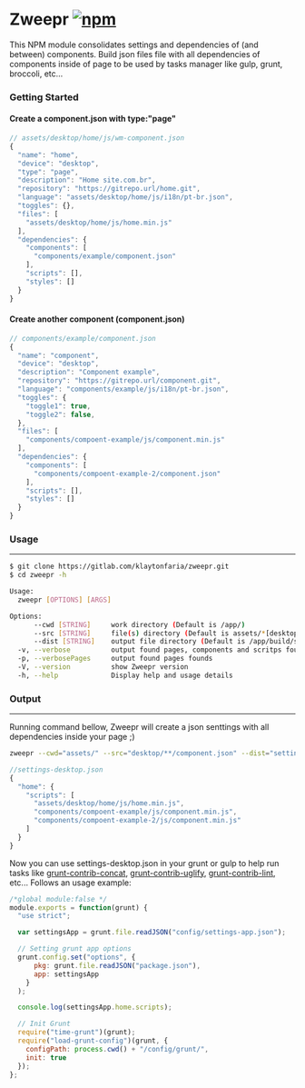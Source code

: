 Zweepr [![npm](https://img.shields.io/npm/dt/zweepr.svg)]()
===

This NPM module consolidates settings and dependencies of (and between) components. Build json files file with all dependencies of components inside of page to be used by tasks manager like gulp, grunt, broccoli, etc...

### Getting Started
#### Create a component.json with type:"page"
```javascript
// assets/desktop/home/js/wm-component.json
{
  "name": "home",
  "device": "desktop",
  "type": "page",
  "description": "Home site.com.br",
  "repository": "https://gitrepo.url/home.git",
  "language": "assets/desktop/home/js/i18n/pt-br.json",
  "toggles": {},
  "files": [
    "assets/desktop/home/js/home.min.js"
  ],
  "dependencies": {
    "components": [
      "components/example/component.json"
    ],
    "scripts": [],
    "styles": []
  }
}
```
#### Create another component (component.json)
```javascript
// components/example/component.json
{
  "name": "component",
  "device": "desktop",  
  "description": "Component example",
  "repository": "https://gitrepo.url/component.git",
  "language": "components/example/js/i18n/pt-br.json",
  "toggles": {
    "toggle1": true,
    "toggle2": false,
  },
  "files": [
    "components/compoent-example/js/component.min.js"
  ],
  "dependencies": {
    "components": [
      "components/compoent-example-2/component.json"
    ],
    "scripts": [],
    "styles": []
  }
}
```

### Usage
---

```bash
$ git clone https://gitlab.com/klaytonfaria/zweepr.git
$ cd zweepr -h

Usage:
  zweepr [OPTIONS] [ARGS]

Options:
      --cwd [STRING]     work directory (Default is /app/)
      --src [STRING]     file(s) directory (Default is assets/*[desktop|mobile]*/**/wm-component.json)
      --dist [STRING]    output file directory (Default is /app/build/settings.json)
  -v, --verbose          output found pages, components and scritps founds
  -p, --verbosePages     output found pages founds
  -V, --version          show Zweepr version
  -h, --help             Display help and usage details
```

### Output
---
Running command bellow, Zweepr will create a json senttings with all dependencies inside your page ;)

```bash
zweepr --cwd="assets/" --src="desktop/**/component.json" --dist="settings-desktop.json -p"
```

```javascript
//settings-desktop.json
{
  "home": {
    "scripts": [
      "assets/desktop/home/js/home.min.js",
      "components/compoent-example/js/component.min.js",
      "components/compoent-example-2/js/component.min.js"
    ]
  }
}
```
Now you can use settings-desktop.json in your grunt or gulp to help run tasks like [grunt-contrib-concat](https://github.com/gruntjs/grunt-contrib-concat), [grunt-contrib-uglify](https://github.com/gruntjs/grunt-contrib-uglify), [grunt-contrib-lint](https://github.com/gruntjs/grunt-contrib-lint), etc...
Follows an usage example:

```javascript
/*global module:false */
module.exports = function(grunt) {
  "use strict";

  var settingsApp = grunt.file.readJSON("config/settings-app.json");

  // Setting grunt app options
  grunt.config.set("options", {
      pkg: grunt.file.readJSON("package.json"),
      app: settingsApp
    }
  );

  console.log(settingsApp.home.scripts);

  // Init Grunt
  require("time-grunt")(grunt);
  require("load-grunt-config")(grunt, {
    configPath: process.cwd() + "/config/grunt/",
    init: true
  });
};

```

